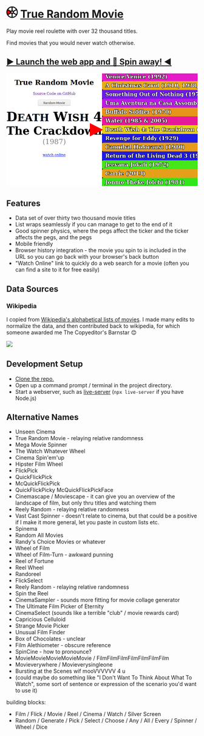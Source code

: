 # <img src="icon.svg" height="30"> [True Random Movie][app]

Play movie reel roulette with over 32 thousand titles. 

Find movies that you would never watch otherwise.

## [▶ Launch the web app and 💫 Spin away! ◀][app]

[![](screenshot.png)][app]

## Features

- Data set of over thirty two thousand movie titles
- List wraps seamlessly if you can manage to get to the end of it
- Good spinner physics, where the pegs affect the ticker and the ticker affects the pegs, and the pegs 
- Mobile friendly
- Browser history integration - the movie you spin to is included in the URL so you can go back with your browser's back button
- "Watch Online" link to quickly do a web search for a movie (often you can find a site to it for free easily)

## Data Sources

### Wikipedia
I copied from [Wikipedia's alphabetical lists of movies](https://en.wikipedia.org/wiki/Lists_of_films#Alphabetical_indices).
I made many edits to normalize the data, and then contributed back to wikipedia, for which someone awarded me The Copyeditor's Barnstar 😊

![](https://upload.wikimedia.org/wikipedia/commons/thumb/e/ee/Copyeditor_Barnstar_Hires.png/100px-Copyeditor_Barnstar_Hires.png)

## Development Setup

- [Clone the repo.][git clone]
- Open up a command prompt / terminal in the project directory.
- Start a webserver, such as [live-server][] (`npx live-server` if you have Node.js)

## Alternative Names

- Unseen Cinema
- True Random Movie - relaying relative randomness
- Mega Movie Spinner
- The Watch Whatever Wheel
- Cinema Spin'em'up
- Hipster Film Wheel
- FlickPick
- QuickFlickPick
- McQuickFlickPick
- QuickFlickPicky McQuickFlickPickFace
- Cinemascape / Moviescape - it can give you an overview of the landscape of film, but only thru titles and watching them
- Reely Random - relaying relative randomness
- Vast Cast Spinner - doesn't relate to cinema, but that could be a positive if I make it more general, let you paste in custom lists etc.
- Spinema
- Random All Movies
- Randy's Choice Movies or whatever
- Wheel of Film
- Wheel of Film-Turn - awkward punning
- Reel of Fortune
- Reel Wheel
- Randoreel
- FlickSelect
- Reely Random - relaying relative randomness
- Spin the Reel
- CinemaSampler - sounds more fitting for movie collage generator
- The Ultimate Film Picker of Eternity
- CinemaSelect (sounds like a terrible "club" / movie rewards card)
- Capricious Celluloid
- Strange Movie Picker
- Unusual Film Finder
- Box of Chocolates - unclear
- Film Alethiometer - obscure reference
- SpinCine - how to pronounce?
- MovieMovieMovieMovieMovie / FilmFilmFilmFilmFilmFilmFilm
- Movieverywhere / Movieverysingleone
- Bursting at the Scenes wif mooVVVVVV 4 u
- (could maybe do something like "I Don't Want To Think About What To Watch", some sort of sentence or expression of the scenario you'd want to use it)

building blocks:
- Film / Flick / Movie / Reel / Cinema / Watch / Silver Screen  
- Random / Generate / Pick / Select / Choose / Any / All / Every / Spinner / Wheel / Dice


[git clone]: https://help.github.com/articles/cloning-a-repository/
[live-server]: https://www.npmjs.com/package/live-server
[app]: https://1j01.github.io/true-random-movie/
